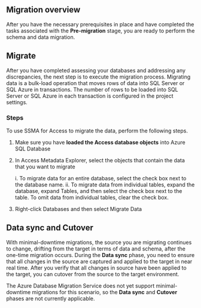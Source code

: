## Migration overview

After you have the necessary prerequisites in place and have completed the tasks associated with the **Pre-migration** stage, you are ready to perform the schema and data migration.

## Migrate

After you have completed assessing your databases and addressing any discrepancies, the next step is to execute the migration process. 
Migrating data is a bulk-load operation that moves rows of data into SQL Server or SQL Azure in transactions. The number of rows to be loaded into SQL Server or SQL Azure in each transaction is configured in the project settings.

### Steps

To use SSMA for Access to migrate the data, perform the following steps.

1. Make sure you have **loaded the Access database objects** into Azure SQL Database

2. In Access Metadata Explorer, select the objects that contain the data that you want to migrate
    
    i. To migrate data for an entire database, select the check box next to the database name.
    ii. To migrate data from individual tables, expand the database, expand Tables, and then select the check box next to the table. To omit data from individual tables, clear the check box.
    
3. Right-click Databases and then select Migrate Data

## Data sync and Cutover

With minimal-downtime migrations, the source you are migrating continues to change, drifting from the target in terms of data and schema, after the one-time migration occurs. During the **Data sync** phase, you need to ensure that all changes in the source are captured and applied to the target in near real time. After you verify that all changes in source have been applied to the target, you can cutover from the source to the target environment.

The Azure Database Migration Service does not yet support minimal-downtime migrations for this scenario, so the **Data sync** and **Cutover** phases are not currently applicable.

